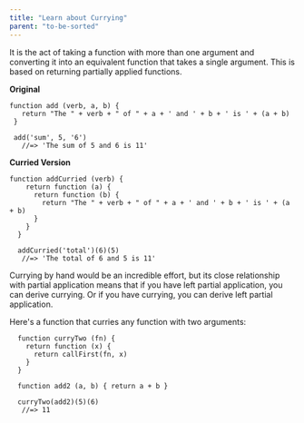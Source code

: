 ```yaml
---
title: "Learn about Currying"
parent: "to-be-sorted"
---
```


It is the act of taking a function with more than one argument and converting it into an equivalent function that takes a single argument. This is based on returning partially applied functions.

**Original**

    function add (verb, a, b) {
       return "The " + verb + " of " + a + ' and ' + b + ' is ' + (a + b)
     }

     add('sum', 5, '6')
       //=> 'The sum of 5 and 6 is 11'

**Curried Version**

    function addCurried (verb) {
        return function (a) {
          return function (b) {
            return "The " + verb + " of " + a + ' and ' + b + ' is ' + (a + b)
          }
        }
      }

      addCurried('total')(6)(5)
       //=> 'The total of 6 and 5 is 11'

Currying by hand would be an incredible effort, but its close relationship with partial application means that if you have left partial application, you can derive currying. Or if you have currying, you can derive left partial application.

Here's a function that curries any function with two arguments:

      function curryTwo (fn) {
        return function (x) {
          return callFirst(fn, x)
        }
      }

      function add2 (a, b) { return a + b }

      curryTwo(add2)(5)(6)
       //=> 11
